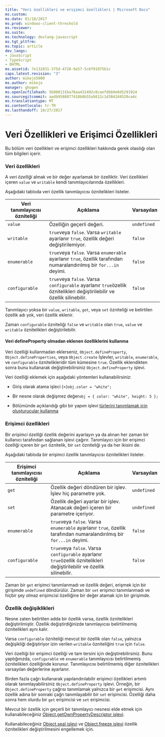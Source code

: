 ```yaml
---
title: "Veri özellikleri ve erişimci özellikleri | Microsoft Docs"
ms.custom: 
ms.date: 01/18/2017
ms.prod: windows-client-threshold
ms.reviewer: 
ms.suite: 
ms.technology: devlang-javascript
ms.tgt_pltfrm: 
ms.topic: article
dev_langs:
- JavaScript
- TypeScript
- DHTML
ms.assetid: 7e132831-375d-4728-9a57-5c6f91075b1c
caps.latest.revision: "3"
author: mikejo5000
ms.author: mikejo
manager: ghogen
ms.openlocfilehash: 5b800131ba76aa432492c0caefdbb9e8d5291924
ms.sourcegitcommit: aadb9588877418b8b55a5612c1d3842d4520ca4c
ms.translationtype: MT
ms.contentlocale: tr-TR
ms.lasthandoff: 10/27/2017
---
```

# <a name="data-properties-and-accessor-properties"></a>Veri Özellikleri ve Erişimci Özellikleri
Bu bölüm veri özellikleri ve erişimci özellikleri hakkında gerek olasılığı olan tüm bilgileri içerir.  
  
### <a name="data-properties"></a>Veri özellikleri  
 A *veri özelliği* almak ve bir değer ayarlamak bir özelliktir. Veri özellikleri içeren `value` ve `writable` kendi tanımlayıcılarında özellikleri.  
  
 Aşağıdaki tabloda veri özellik tanımlayıcısı öznitelikleri listeler.  
  
|Veri tanımlayıcısı özniteliği|Açıklama|Varsayılan|  
|-------------------------------|-----------------|-------------|  
|`value`|Özelliğin geçerli değeri.|`undefined`|  
|`writable`|`true`veya `false`. Varsa `writable` ayarlanır `true`, özellik değeri değiştirilemiyor.|`false`|  
|`enumerable`|`true`veya `false`. Varsa `enumerable` ayarlanır `true`, özellik tarafından numaralandırılmış bir `for...in` deyimi.|`false`|  
|`configurable`|`true`veya `false`. Varsa `configurable` ayarlanır `true`özellik öznitelikleri değiştirilebilir ve özellik silinebilir.|`false`|  
  
 Tanımlayıcı yoksa bir `value`, `writable`, `get`, veya `set` özniteliği ve belirtilen özellik adı yok, veri özellik eklenir.  
  
 Zaman `configurable` özniteliği `false` ve `writable` olan `true`, `value` ve `writable` öznitelikleri değiştirilebilir.  
  
#### <a name="data-properties-added-without-using-defineproperty"></a>Veri defineProperty olmadan eklenen özelliklerini kullanma  
 Veri özelliği kullanmadan eklerseniz, `Object.defineProperty`, `Object.defineProperties`, veya `Object.create` İşlevler, `writable`, `enumerable`, ve `configurable` öznitelikleridir tüm kümesine `true`. Özellik eklendikten sonra bunu kullanarak değiştirebilirsiniz `Object.defineProperty` işlevi.  
  
 Veri özelliği eklemek için aşağıdaki yöntemleri kullanabilirsiniz:  
  
-   Giriş olarak atama işleci (=)`obj.color = "white";`  
  
-   Bir nesne olarak değişmez değer`obj = { color: "white", height: 5 };`  
  
-   Bölümünde açıklandığı gibi bir yapım işlevi [türlerini tanımlamak için oluşturucular kullanma](../../javascript/advanced/using-constructors-to-define-types.md)  
  
### <a name="accessor-properties"></a>Erişimci özellikleri  
 Bir *erişimci özelliği* özellik değerini ayarlayın ya da alınan her zaman bir kullanıcı tarafından sağlanan işlevi çağırır. Tanımlayıcı için bir erişimci özelliği içeren bir `get` öznitelik, bir `set` özniteliği ya da her ikisini de.  
  
 Aşağıdaki tabloda bir erişimci özellik tanımlayıcısı öznitelikleri listeler.  
  
|Erişimci tanımlayıcısı özniteliği|Açıklama|Varsayılan|  
|-----------------------------------|-----------------|-------------|  
|`get`|Özellik değeri döndüren bir işlev. İşlev hiç parametre yok.|`undefined`|  
|`set`|Özellik değeri ayarlar bir işlev. Atanacak değeri içeren bir parametre içeriyor.|`undefined`|  
|`enumerable`|`true`veya `false`. Varsa `enumerable` ayarlanır `true`, özellik tarafından numaralandırılmış bir `for...in` deyimi.|`false`|  
|`configurable`|`true`veya `false`. Varsa `configurable` ayarlanır `true`özellik öznitelikleri değiştirilebilir ve özellik silinebilir.|`false`|  
  
 Zaman bir `get` erişimci tanımlanmadı ve özellik değeri, erişmek için bir girişimde `undefined` döndürülür. Zaman bir `set` erişimci tanımlanmadı ve hiçbir şey olmaz erişimcisi özelliğine bir değer atamak için bir girişimde.  
  
### <a name="property-modifications"></a>Özellik değişiklikleri  
 Nesne zaten belirtilen adda bir özellik varsa, özellik öznitelikleri değiştirilmiştir. Özellik değiştirdiğinizde tanımlayıcısı belirtilmemiş öznitelikleri aynı kalır.  
  
 Varsa `configurable` özniteliği mevcut bir özellik olan `false`, yalnızca değişikliği değiştiriyor izin verilen `writable` özniteliğini `true` için `false`.  
  
 Veri özelliği bir erişimci özelliği ve tam tersini için değiştirebilirsiniz. Bunu yaptığınızda, `configurable` ve `enumerable` tanımlayıcısı belirtilmemiş öznitelikleri özelliğinde korunur. Tanımlayıcısı belirtilmemiş diğer öznitelikleri varsayılan değerlerine ayarlanır.  
  
 Birden fazla çağrı kullanarak yapılandırılabilir erişimci özellikleri artımlı olarak tanımlayabilirsiniz `Object.defineProperty` işlevi. Örneğin, bir `Object.defineProperty` çağrısı tanımlamak yalnızca bir `get` erişimcisi. Aynı özellik adına bir sonraki çağrı tanımlayabilir bir `set` erişimcisi. Özelliği daha sonra hem olurdu bir `get` erişimcisi ve `set` erişimcisi.  
  
 Mevcut bir özellik için geçerli bir tanımlayıcı nesnesi elde etmek için kullanabileceğiniz [Object.getOwnPropertyDescriptor işlevi](../../javascript/reference/object-getownpropertydescriptor-function-javascript.md).  
  
 Kullanabileceğiniz [Object.seal işlevi](../../javascript/reference/object-seal-function-javascript.md) ve [Object.freeze işlevi](../../javascript/reference/object-freeze-function-javascript.md) özellik öznitelikleri değiştirilmesini engellemek için.